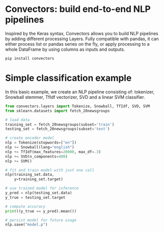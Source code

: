 Convectors: build end-to-end NLP pipelines
==========

Inspired by the Keras syntax, Convectors allows you to build NLP pipelines by adding different processing Layers.
Fully compatible with pandas, it can either process list or pandas series on the fly, or apply processing to a whole DataFrame by using columns as inputs and outputs.


```
pip install convectors
```

Simple classification example
=====

In this basic example, we create an NLP pipeline consisting of: tokenizer, Snowball stemmer, TfIdf vectorizer, SVD and a linear SVM classifier.

```python
from convectors.layers import Tokenize, Snowball, TfIdf, SVD, SVM
from sklearn.datasets import fetch_20newsgroups

# load data
training_set = fetch_20newsgroups(subset='train')
testing_set = fetch_20newsgroups(subset='test')

# create encoder model
nlp = Tokenize(stopwords=["en"])
nlp += Snowball(lang="english")
nlp += TfIdf(max_features=20000, max_df=.3)
nlp += SVD(n_components=400)
nlp += SVM()

# fit and train model with just one call
nlp(training_set.data,
    y=training_set.target)

# use trained model for inference
y_pred = nlp(testing_set.data)
y_true = testing_set.target

# compute accuracy
print((y_true == y_pred).mean())

# persist model for future usage
nlp.save("model.p")
```